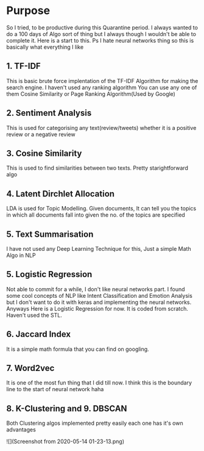 # Purpose

So I tried, to be productive during this Quarantine period. I always wanted to do a 100 days of Algo sort of thing but I always
though I wouldn't be able to complete it. Here is a start to this.
Ps I hate neural networks thing so this is basically what everything I like 

## 1. TF-IDF

This is basic brute force implentation of the TF-IDF Algorithm for making the search engine. I haven't used any ranking algorithm
You can use any one of them Cosine Similarity or Page Ranking Algorithm(Used by Google)

## 2. Sentiment Analysis

This is used for categorising any text(review/tweets) whether it is a positive review or a negative review

## 3. Cosine Similarity

This is used to find similarities between two texts. Pretty starightforward algo

## 4. Latent Dirchlet Allocation
LDA is used for Topic Modelling. Given documents, It can tell you the topics in which all documents fall into given the no. of the topics are specified

## 5. Text Summarisation

I have not used any Deep Learning Technique for this, Just a simple Math Algo in NLP

## 5. Logistic Regression
Not able to commit for a while, I don't like neural networks part. I found some cool concepts of NLP like Intent Classification and Emotion Analysis but I don't want to do it with keras and implementing the neural networks. Anyways Here is a Logistic Regression for now. It is coded from scratch. Haven't used the STL.

## 6. Jaccard Index
It is a simple math formula that you can find on googling. 

## 7. Word2vec
It is one of the most fun thing that I did till now. I think this is the boundary line to the start of neural network haha

## 8. K-Clustering and 9. DBSCAN
Both Clustering algos implemented pretty easily each one has it's own advantages

![](Screenshot from 2020-05-14 01-23-13.png)


